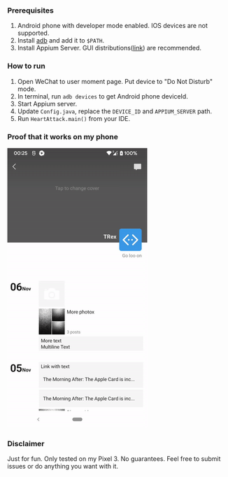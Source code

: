 ### Prerequisites
1. Android phone with developer mode enabled. IOS devices are not supported.
1. Install [adb](https://developer.android.com/studio/command-line/adb) and add it to `$PATH`.
1. Install Appium Server. GUI distributions([link](https://github.com/appium/appium-desktop/releases)) are recommended.

### How to run
1. Open WeChat to user moment page. Put device to "Do Not Disturb" mode.
1. In terminal, run `adb devices` to get Android phone deviceId.
1. Start Appium server.
1. Update `Config.java`, replace the `DEVICE_ID` and `APPIUM_SERVER` path.
1. Run `HeartAttack.main()` from your IDE. 

### Proof that it works on my phone
![](https://raw.githubusercontent.com/6uipoaib/HeartAttack/master/gif/sample.gif)

### Disclaimer
Just for fun. Only tested on my Pixel 3. No guarantees. Feel free to submit issues or do anything you want with it.